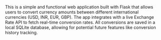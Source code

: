 This is a simple and functional web application built with Flask that allows users to convert currency amounts between different international currencies (USD, INR, EUR, GBP). The app integrates with a live Exchange Rate API to fetch real-time conversion rates. All conversions are saved in a local SQLite database, allowing for potential future features like conversion history tracking.
